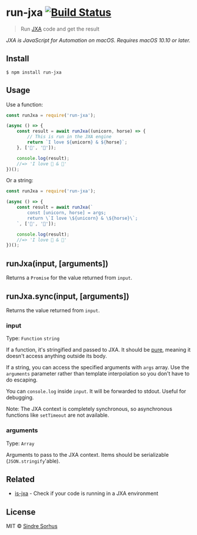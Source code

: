 # run-jxa [![Build Status](https://travis-ci.org/sindresorhus/run-jxa.svg?branch=master)](https://travis-ci.org/sindresorhus/run-jxa)

> Run [JXA](https://github.com/dtinth/JXA-Cookbook) code and get the result

*JXA is JavaScript for Automation on macOS. Requires macOS 10.10 or later.*


## Install

```
$ npm install run-jxa
```


## Usage

Use a function:

```js
const runJxa = require('run-jxa');

(async () => {
	const result = await runJxa((unicorn, horse) => {
		// This is run in the JXA engine
		return `I love ${unicorn} & ${horse}`;
	}, ['🦄', '🐴']);

	console.log(result);
	//=> 'I love 🦄 & 🐴'
})();
```

Or a string:

```js
const runJxa = require('run-jxa');

(async () => {
	const result = await runJxa(`
		const [unicorn, horse] = args;
		return \`I love \${unicorn} & \${horse}\`;
	`, ['🦄', '🐴']);

	console.log(result);
	//=> 'I love 🦄 & 🐴'
})();
```


## runJxa(input, [arguments])

Returns a `Promise` for the value returned from `input`.

## runJxa.sync(input, [arguments])

Returns the value returned from `input`.

### input

Type: `Function` `string`

If a function, it's stringified and passed to JXA. It should be [pure](https://en.wikipedia.org/wiki/Pure_function), meaning it doesn't access anything outside its body.

If a string, you can access the specified arguments with `args` array. Use the `arguments` parameter rather than template interpolation so you don't have to do escaping.

You can `console.log` inside `input`. It will be forwarded to stdout. Useful for debugging.

Note: The JXA context is completely synchronous, so asynchronous functions like `setTimeout` are not available.

### arguments

Type: `Array`

Arguments to pass to the JXA context. Items should be serializable (`JSON.stringify`'able).


## Related

- [is-jxa](https://github.com/sindresorhus/is-jxa) - Check if your code is running in a JXA environment


## License

MIT © [Sindre Sorhus](https://sindresorhus.com)
